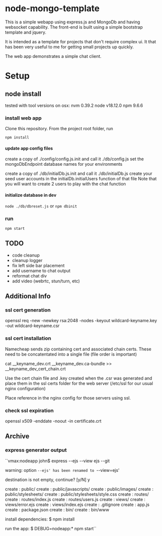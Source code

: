 # node-mongo-template

This is a simple webapp using express.js and MongoDb and having websocket
capability. The front-end is built using a simple bootstrap template and jquery.

It is intended as a template for projects that don't require complex ui. It that has 
been very useful to me for getting small projects up quickly.

The web app demonstrates a simple chat client.

# Setup

## node install

tested with tool versions on osx:
nvm 0.39.2
node v18.12.0
npm 9.6.6

### install web app
Clone this repository. From the project root folder, run

`npm install`

#### update app config files
create a copy of ./config/config.js.init and call it ./db/config.js
set the mongoDbEndpoint database names for your environments

create a copy of ./db/initialDb.js.init and call it ./db/initialDb.js
create your seed user accounts in the initialDb.initialUsers function of that file
Note that you will want to create 2 users to play with the chat function

#### initialize database in dev

`node ./db/dbreset.js` or `npm dbinit`

### run
`npm start`

## TODO
* code cleanup
* cleanup logger
* fix left side bar placement
* add username to chat output
* reformat chat div
* add video (webrtc, stun/turn, etc)

## Additional Info
### ssl cert generation

openssl req -new -newkey rsa:2048 -nodes -keyout wildcard-keyname.key -out wildcard-keyname.csr

### ssl cert installation

Namecheap sends zip containing cert and associated chain certs. These need to be concatentated into a single file (file order is important)

cat __keyname_dev.crt __keyname_dev.ca-bundle >> __keyname_dev_cert_chain.crt

Use the cert chain file and .key created when the .csr was generated and place them in the ssl certs folder for the web server (/etc/ssl for our usual nginx configuration)

Place reference in the nginx config for those servers using ssl.

###  check ssl expiration

openssl x509 -enddate -noout -in certificate.crt

## Archive
### express generator output

``vmax:nodeapp john$ express --ejs --view ejs --git

warning: option `--ejs' has been renamed to `--view=ejs'

destination is not empty, continue? [y/N] y

create : public/
create : public/javascripts/
create : public/images/
create : public/stylesheets/
create : public/stylesheets/style.css
create : routes/
create : routes/index.js
create : routes/users.js
create : views/
create : views/error.ejs
create : views/index.ejs
create : .gitignore
create : app.js
create : package.json
create : bin/
create : bin/www

install dependencies:
$ npm install

run the app:
$ DEBUG=nodeapp:* npm start``
